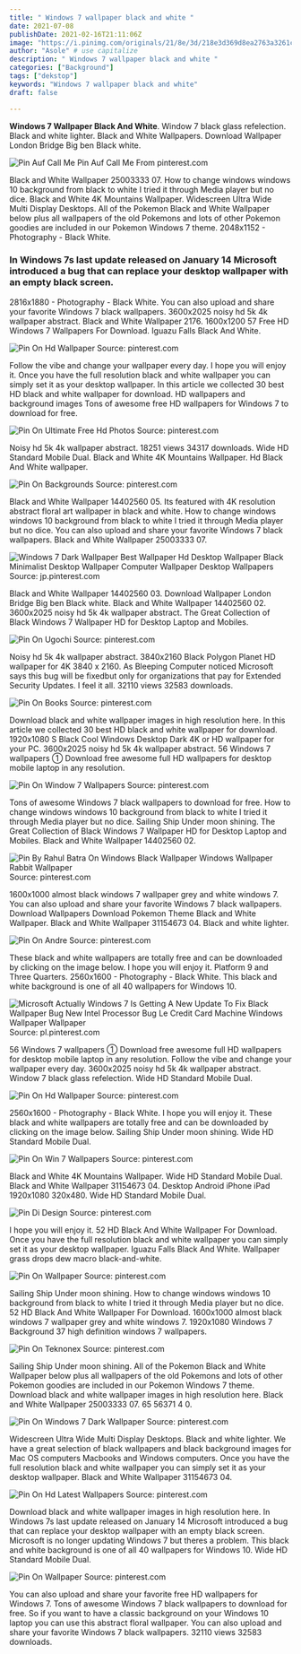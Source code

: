 ```yaml
---
title: " Windows 7 wallpaper black and white "
date: 2021-07-08
publishDate: 2021-02-16T21:11:06Z
image: "https://i.pinimg.com/originals/21/8e/3d/218e3d369d8ea2763a3261ccb05ed819.jpg"
author: "Asole" # use capitalize
description: " Windows 7 wallpaper black and white "
categories: ["Background"]
tags: ["dekstop"]
keywords: "Windows 7 wallpaper black and white"
draft: false

---
```



**Windows 7 Wallpaper Black And White**. Window 7 black glass refelection. Black and white lighter. Black and White Wallpapers. Download Wallpaper London Bridge Big ben Black white.

![Pin Auf Call Me](https://i.pinimg.com/originals/11/26/3a/11263adf9399473a96adcb046d790b91.jpg "Pin Auf Call Me")
Pin Auf Call Me From pinterest.com


Black and White Wallpaper 25003333 07. How to change windows windows 10 background from black to white I tried it through Media player but no dice. Black and White 4K Mountains Wallpaper. Widescreen Ultra Wide Multi Display Desktops. All of the Pokemon Black and White Wallpaper below plus all wallpapers of the old Pokemons and lots of other Pokemon goodies are included in our Pokemon Windows 7 theme. 2048x1152 - Photography - Black White.

### In Windows 7s last update released on January 14 Microsoft introduced a bug that can replace your desktop wallpaper with an empty black screen.

2816x1880 - Photography - Black White. You can also upload and share your favorite Windows 7 black wallpapers. 3600x2025 noisy hd 5k 4k wallpaper abstract. Black and White Wallpaper 2176. 1600x1200 57 Free HD Windows 7 Wallpapers For Download. Iguazu Falls Black And White.


![Pin On Hd Wallpaper](https://i.pinimg.com/originals/a8/e4/c1/a8e4c1f544c1e450d3eba7f8fa601bf3.jpg "Pin On Hd Wallpaper")
Source: pinterest.com

Follow the vibe and change your wallpaper every day. I hope you will enjoy it. Once you have the full resolution black and white wallpaper you can simply set it as your desktop wallpaper. In this article we collected 30 best HD black and white wallpaper for download. HD wallpapers and background images Tons of awesome free HD wallpapers for Windows 7 to download for free.

![Pin On Ultimate Free Hd Photos](https://i.pinimg.com/originals/c0/60/c5/c060c52db04df5e4fd292dd28f2bfd35.jpg "Pin On Ultimate Free Hd Photos")
Source: pinterest.com

Noisy hd 5k 4k wallpaper abstract. 18251 views 34317 downloads. Wide HD Standard Mobile Dual. Black and White 4K Mountains Wallpaper. Hd Black And White wallpaper.

![Pin On Backgrounds](https://i.pinimg.com/originals/3e/42/49/3e4249030c5e74559a952619d37da67f.jpg "Pin On Backgrounds")
Source: pinterest.com

Black and White Wallpaper 14402560 05. Its featured with 4K resolution abstract floral art wallpaper in black and white. How to change windows windows 10 background from black to white I tried it through Media player but no dice. You can also upload and share your favorite Windows 7 black wallpapers. Black and White Wallpaper 25003333 07.

![Windows 7 Dark Wallpaper Best Wallpaper Hd Desktop Wallpaper Black Minimalist Desktop Wallpaper Computer Wallpaper Desktop Wallpapers](https://i.pinimg.com/originals/ae/19/97/ae1997011b9389a60c2b41f5d9a26d0d.jpg "Windows 7 Dark Wallpaper Best Wallpaper Hd Desktop Wallpaper Black Minimalist Desktop Wallpaper Computer Wallpaper Desktop Wallpapers")
Source: jp.pinterest.com

Black and White Wallpaper 14402560 03. Download Wallpaper London Bridge Big ben Black white. Black and White Wallpaper 14402560 02. 3600x2025 noisy hd 5k 4k wallpaper abstract. The Great Collection of Black Windows 7 Wallpaper HD for Desktop Laptop and Mobiles.

![Pin On Ugochi](https://i.pinimg.com/originals/4e/b2/7b/4eb27baec8ddaa7db05d9154a35a767a.jpg "Pin On Ugochi")
Source: pinterest.com

Noisy hd 5k 4k wallpaper abstract. 3840x2160 Black Polygon Planet HD wallpaper for 4K 3840 x 2160. As Bleeping Computer noticed Microsoft says this bug will be fixedbut only for organizations that pay for Extended Security Updates. I feel it all. 32110 views 32583 downloads.

![Pin On Books](https://i.pinimg.com/originals/47/7c/61/477c6156af15351a5b9ede6291f851df.jpg "Pin On Books")
Source: pinterest.com

Download black and white wallpaper images in high resolution here. In this article we collected 30 best HD black and white wallpaper for download. 1920x1080 S Black Cool Windows Desktop Dark 4K or HD wallpaper for your PC. 3600x2025 noisy hd 5k 4k wallpaper abstract. 56 Windows 7 wallpapers ① Download free awesome full HD wallpapers for desktop mobile laptop in any resolution.

![Pin On Window 7 Wallpapers](https://i.pinimg.com/originals/de/e5/ff/dee5ff0d0ebbcb370755b65a3174f6f5.png "Pin On Window 7 Wallpapers")
Source: pinterest.com

Tons of awesome Windows 7 black wallpapers to download for free. How to change windows windows 10 background from black to white I tried it through Media player but no dice. Sailing Ship Under moon shining. The Great Collection of Black Windows 7 Wallpaper HD for Desktop Laptop and Mobiles. Black and White Wallpaper 14402560 02.

![Pin By Rahul Batra On Windows Black Wallpaper Windows Wallpaper Rabbit Wallpaper](https://i.pinimg.com/originals/0e/54/99/0e5499a44906afbfce92a66323628674.jpg "Pin By Rahul Batra On Windows Black Wallpaper Windows Wallpaper Rabbit Wallpaper")
Source: pinterest.com

1600x1000 almost black windows 7 wallpaper grey and white windows 7. You can also upload and share your favorite Windows 7 black wallpapers. Download Wallpapers Download Pokemon Theme Black and White Wallpaper. Black and White Wallpaper 31154673 04. Black and white lighter.

![Pin On Andre](https://i.pinimg.com/originals/b5/95/2f/b5952fdd56d4264cbad02c191f9af225.jpg "Pin On Andre")
Source: pinterest.com

These black and white wallpapers are totally free and can be downloaded by clicking on the image below. I hope you will enjoy it. Platform 9 and Three Quarters. 2560x1600 - Photography - Black White. This black and white background is one of all 40 wallpapers for Windows 10.

![Microsoft Actually Windows 7 Is Getting A New Update To Fix Black Wallpaper Bug New Intel Processor Bug Le Credit Card Machine Windows Wallpaper Wallpaper](https://i.pinimg.com/originals/cb/9b/e6/cb9be6e91cc2013e8a86fafde531bc2a.png "Microsoft Actually Windows 7 Is Getting A New Update To Fix Black Wallpaper Bug New Intel Processor Bug Le Credit Card Machine Windows Wallpaper Wallpaper")
Source: pl.pinterest.com

56 Windows 7 wallpapers ① Download free awesome full HD wallpapers for desktop mobile laptop in any resolution. Follow the vibe and change your wallpaper every day. 3600x2025 noisy hd 5k 4k wallpaper abstract. Window 7 black glass refelection. Wide HD Standard Mobile Dual.

![Pin On Hd Wallpaper](https://i.pinimg.com/originals/60/bc/15/60bc155ad1c0aacfcc36ed51d0d7e726.jpg "Pin On Hd Wallpaper")
Source: pinterest.com

2560x1600 - Photography - Black White. I hope you will enjoy it. These black and white wallpapers are totally free and can be downloaded by clicking on the image below. Sailing Ship Under moon shining. Wide HD Standard Mobile Dual.

![Pin On Win 7 Wallpapers](https://i.pinimg.com/originals/90/3b/b7/903bb713e073e78f0a88a8a08a193de2.jpg "Pin On Win 7 Wallpapers")
Source: pinterest.com

Black and White 4K Mountains Wallpaper. Wide HD Standard Mobile Dual. Black and White Wallpaper 31154673 04. Desktop Android iPhone iPad 1920x1080 320x480. Wide HD Standard Mobile Dual.

![Pin Di Design](https://i.pinimg.com/originals/a0/cc/2f/a0cc2ff25ce10144a468bb100b6cacdd.png "Pin Di Design")
Source: pinterest.com

I hope you will enjoy it. 52 HD Black And White Wallpaper For Download. Once you have the full resolution black and white wallpaper you can simply set it as your desktop wallpaper. Iguazu Falls Black And White. Wallpaper grass drops dew macro black-and-white.

![Pin On Wallpaper](https://i.pinimg.com/originals/66/34/d2/6634d213271131c8c975f2d173db8213.jpg "Pin On Wallpaper")
Source: pinterest.com

Sailing Ship Under moon shining. How to change windows windows 10 background from black to white I tried it through Media player but no dice. 52 HD Black And White Wallpaper For Download. 1600x1000 almost black windows 7 wallpaper grey and white windows 7. 1920x1080 Windows 7 Background 37 high definition windows 7 wallpapers.

![Pin On Teknonex](https://i.pinimg.com/originals/a8/60/ef/a860efa2ab5c36a785c4c0015dcf6422.jpg "Pin On Teknonex")
Source: pinterest.com

Sailing Ship Under moon shining. All of the Pokemon Black and White Wallpaper below plus all wallpapers of the old Pokemons and lots of other Pokemon goodies are included in our Pokemon Windows 7 theme. Download black and white wallpaper images in high resolution here. Black and White Wallpaper 25003333 07. 65 56371 4 0.

![Pin On Windows 7 Dark Wallpaper](https://i.pinimg.com/originals/31/b1/18/31b118ce55525098abda0840efb481c5.jpg "Pin On Windows 7 Dark Wallpaper")
Source: pinterest.com

Widescreen Ultra Wide Multi Display Desktops. Black and white lighter. We have a great selection of black wallpapers and black background images for Mac OS computers Macbooks and Windows computers. Once you have the full resolution black and white wallpaper you can simply set it as your desktop wallpaper. Black and White Wallpaper 31154673 04.

![Pin On Hd Latest Wallpapers](https://i.pinimg.com/originals/dc/e6/a2/dce6a256c02df76c1b1608fa8279e06c.jpg "Pin On Hd Latest Wallpapers")
Source: pinterest.com

Download black and white wallpaper images in high resolution here. In Windows 7s last update released on January 14 Microsoft introduced a bug that can replace your desktop wallpaper with an empty black screen. Microsoft is no longer updating Windows 7 but theres a problem. This black and white background is one of all 40 wallpapers for Windows 10. Wide HD Standard Mobile Dual.

![Pin On Wallpaper](https://i.pinimg.com/originals/21/8e/3d/218e3d369d8ea2763a3261ccb05ed819.jpg "Pin On Wallpaper")
Source: pinterest.com

You can also upload and share your favorite free HD wallpapers for Windows 7. Tons of awesome Windows 7 black wallpapers to download for free. So if you want to have a classic background on your Windows 10 laptop you can use this abstract floral wallpaper. You can also upload and share your favorite Windows 7 black wallpapers. 32110 views 32583 downloads.

